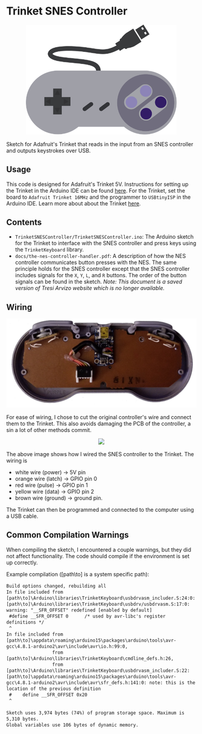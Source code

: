# Trinket SNES Controller

<p align="center"><img src="img/logo.svg" width="400px"></p>

Sketch for Adafruit's Trinket that reads in the input from an SNES controller
and outputs keystrokes over USB.

## Usage

This code is designed for Adafruit's Trinket 5V. Instructions for setting up the Trinket in the Arduino IDE can be found [here](https://learn.adafruit.com/adafruit-arduino-ide-setup/overview). For the Trinket, set the board to `Adafruit Trinket 16MHz` and the programmer to
`USBtinyISP` in the Arduino IDE. Learn more about about the Trinket [here](https://learn.adafruit.com/introducing-trinket/setting-up-with-arduino-ide).

## Contents

* `TrinketSNESController/TrinketSNESController.ino`: The Arduino sketch for the
Trinket to interface with the SNES controller and press keys using the
`TrinketKeyboard` library.
* `docs/the-nes-controller-handler.pdf`: A description of how the NES controller
communicates button presses with the NES. The same principle holds for the SNES
controller except that the SNES controller includes signals for the
`X`, `Y`, `L`, and `R` buttons. The order of the button signals can be found in
the sketch. *Note: This document is a saved version of Tresi Arvizo website
which is no longer available.*

## Wiring

<p align="center"><img src="img/snes-trinket.png"></p>

For ease of wiring, I chose to cut the original controller's wire and connect
them to the Trinket. This also avoids damaging the PCB of the controller, a sin
a lot of other methods commit.

<p align="center"><img src="img/close-up.png" width="80%"></p>

The above image shows how I wired the SNES controller to the Trinket.
The wiring is

* white wire (power) → 5V pin
* orange wire (latch) → GPIO pin 0
* red wire (pulse) → GPIO pin 1
* yellow wire (data) → GPIO pin 2
* brown wire (ground) → ground pin.

The Trinket can then be programmed and connected to the computer using a
USB cable.

## Common Compilation Warnings

When compiling the sketch, I encountered a couple warnings, but they did not
affect functionality. The code should compile if the environment is set up
correctly.

Example compilation ([path\to] is a system specific path):
```
Build options changed, rebuilding all
In file included from [path\to]\Arduino\libraries\TrinketKeyboard\usbdrvasm_includer.S:24:0:
[path\to]\Arduino\libraries\TrinketKeyboard\usbdrv/usbdrvasm.S:17:0: warning: "__SFR_OFFSET" redefined [enabled by default]
 #define __SFR_OFFSET 0      /* used by avr-libc's register definitions */
 ^
In file included from [path\to]\appdata\roaming\arduino15\packages\arduino\tools\avr-gcc\4.8.1-arduino2\avr\include\avr\io.h:99:0,
                 from [path\to]\Arduino\libraries\TrinketKeyboard\cmdline_defs.h:26,
                 from [path\to]\Arduino\libraries\TrinketKeyboard\usbdrvasm_includer.S:22:
[path\to]\appdata\roaming\arduino15\packages\arduino\tools\avr-gcc\4.8.1-arduino2\avr\include\avr\sfr_defs.h:141:0: note: this is the location of the previous definition
 #    define __SFR_OFFSET 0x20
 ^

Sketch uses 3,974 bytes (74%) of program storage space. Maximum is 5,310 bytes.
Global variables use 106 bytes of dynamic memory.
```
